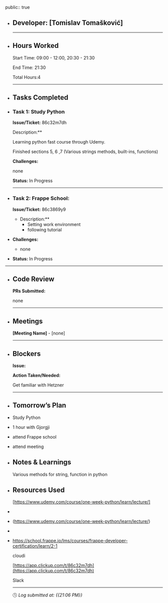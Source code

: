 public:: true

- ## Developer: [Tomislav Tomašković]
  
  ---
- ## Hours Worked
  
  Start Time: 09:00 - 12:00,    20:30 - 21:30
  
  End Time: 21:30
  
  Total Hours:4
  
  ---
- ## Tasks Completed
- ### Task 1: Study Python
  
  **Issue/Ticket:** 86c32m7dh
  
  Description:**
  
  Learning python fast course through Udemy.
  
  Finished sections 5, 6 ,7 (Various strings methods, built-ins, functions)
  
  **Challenges:**
  
  none
  
  **Status:**  In Progress
  
  ---
- ### Task 2: Frappe School:
  
  **Issue/Ticket:** 86c3869y9
	- Description:**
		- Setting work environment
		- following tutorial
- **Challenges:**
	- none
- **Status:**  In Progress
- ---
- ## Code Review
  
  **PRs Submitted:**
  
  none
  
  ---
- ## Meetings
  
  **[Meeting Name]** - [none]
  
  ---
- ## Blockers
  
  **Issue:**
  
  **Action Taken/Needed:**
  
  Get familiar with Hetzner
  
  ---
- ## Tomorrow’s Plan
- Study Python
- 1 hour with Gjorgji
- attend Frappe school
- attend meeting
- ## Notes & Learnings
  
  Various methods for string, function in python
- ## Resources Used
  
  [https://www.udemy.com/course/one-week-python/learn/lecture/]
-
- (https://www.udemy.com/course/one-week-python/learn/lecture/)
-
- https://school.frappe.io/lms/courses/frappe-developer-certification/learn/2-1
  
  cloudi
  
  [https://app.clickup.com/t/86c32m7dh](https://app.clickup.com/t/86c32m7dh)
  
  Slack
  
  ---
  
  🕓 *Log submitted at: {{21:06 PM}}*